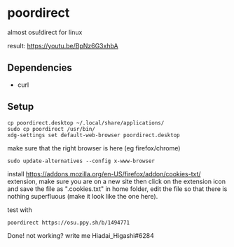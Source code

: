 # poordirect
almost osu!direct for linux

result: https://youtu.be/BpNz6G3xhbA
## Dependencies
* curl

## Setup
```
cp poordirect.desktop ~/.local/share/applications/
sudo cp poordirect /usr/bin/
xdg-settings set default-web-browser poordirect.desktop
```
make sure that the right browser is here (eg firefox/chrome)
```
sudo update-alternatives --config x-www-browser
```

install https://addons.mozilla.org/en-US/firefox/addon/cookies-txt/ extension, make sure you are on a new site then click on the extension icon and save the file as ".cookies.txt" in home folder, edit the file so that there is nothing superfluous (make it look like the one here).

test with
```
poordirect https://osu.ppy.sh/b/1494771
```

Done! not working? write me Hiadai_Higashi#6284
